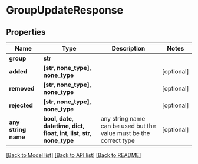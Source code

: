 # GroupUpdateResponse


## Properties
Name | Type | Description | Notes
------------ | ------------- | ------------- | -------------
**group** | **str** |  | 
**added** | **[str, none_type], none_type** |  | [optional] 
**removed** | **[str, none_type], none_type** |  | [optional] 
**rejected** | **[str, none_type], none_type** |  | [optional] 
**any string name** | **bool, date, datetime, dict, float, int, list, str, none_type** | any string name can be used but the value must be the correct type | [optional]

[[Back to Model list]](../README.md#documentation-for-models) [[Back to API list]](../README.md#documentation-for-api-endpoints) [[Back to README]](../README.md)


